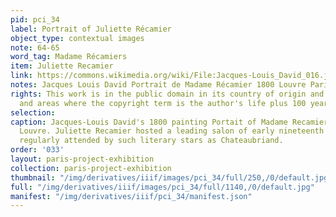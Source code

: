 ```yaml
---
pid: pci_34
label: Portrait of Juliette Récamier
object_type: contextual images
note: 64-65
word_tag: Madame Récamiers
item: Juliette Recamier
link: https://commons.wikimedia.org/wiki/File:Jacques-Louis_David_016.jpg
notes: Jacques Louis David Portrait de Madame Récamier 1800 Louvre Paris
rights: This work is in the public domain in its country of origin and other countries
  and areas where the copyright term is the author's life plus 100 years or fewer.
selection: 
caption: Jacques-Louis David's 1800 painting Portait of Madame Recamier, held by the
  Louvre. Juliette Recamier hosted a leading salon of early nineteenth century Paris,
  regularly attended by such literary stars as Chateaubriand.
order: '033'
layout: paris-project-exhibition
collection: paris-project-exhibition
thumbnail: "/img/derivatives/iiif/images/pci_34/full/250,/0/default.jpg"
full: "/img/derivatives/iiif/images/pci_34/full/1140,/0/default.jpg"
manifest: "/img/derivatives/iiif/pci_34/manifest.json"
---
```

